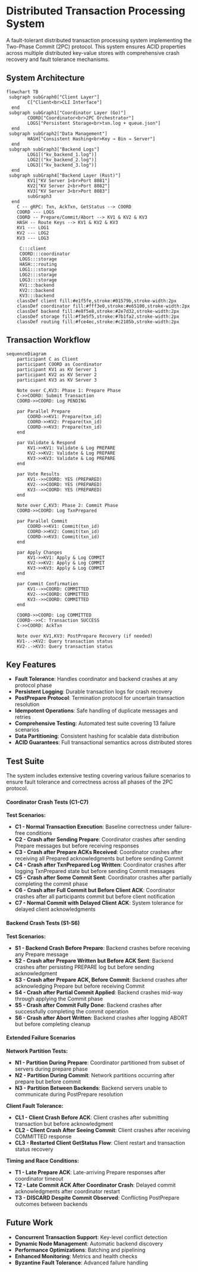 # Distributed Transaction Processing System

A fault-tolerant distributed transaction processing system implementing the Two-Phase Commit (2PC) protocol. This system ensures ACID properties across multiple distributed key-value stores with comprehensive crash recovery and fault tolerance mechanisms.

## System Architecture

```mermaid
flowchart TB
 subgraph subGraph0["Client Layer"]
        C["Client<br>CLI Interface"]
  end
 subgraph subGraph1["Coordinator Layer (Go)"]
        COORD["Coordinator<br>2PC Orchestrator"]
        LOGS["Persistent Storage<br>txn.log + queue.json"]
  end
 subgraph subGraph2["Data Management"]
        HASH["Consistent Hashing<br>Key → Bin → Server"]
  end
 subgraph subGraph3["Backend Logs"]
        LOG1[("kv_backend_1.log")]
        LOG2[("kv_backend_2.log")]
        LOG3[("kv_backend_3.log")]
  end
 subgraph subGraph4["Backend Layer (Rust)"]
        KV1["KV Server 1<br>Port 8081"]
        KV2["KV Server 2<br>Port 8082"]
        KV3["KV Server 3<br>Port 8083"]
        subGraph3
  end
    C -- gRPC: Txn, AckTxn, GetStatus --> COORD
    COORD --- LOGS
    COORD -- Prepare/Commit/Abort --> KV1 & KV2 & KV3
    HASH -- Route Keys --> KV1 & KV2 & KV3
    KV1 --- LOG1
    KV2 --- LOG2
    KV3 --- LOG3

     C:::client
     COORD:::coordinator
     LOGS:::storage
     HASH:::routing
     LOG1:::storage
     LOG2:::storage
     LOG3:::storage
     KV1:::backend
     KV2:::backend
     KV3:::backend
    classDef client fill:#e1f5fe,stroke:#01579b,stroke-width:2px
    classDef coordinator fill:#fff3e0,stroke:#e65100,stroke-width:2px
    classDef backend fill:#e8f5e8,stroke:#2e7d32,stroke-width:2px
    classDef storage fill:#f3e5f5,stroke:#7b1fa2,stroke-width:2px
    classDef routing fill:#fce4ec,stroke:#c2185b,stroke-width:2px
```

## Transaction Workflow

```mermaid
sequenceDiagram
    participant C as Client
    participant COORD as Coordinator
    participant KV1 as KV Server 1
    participant KV2 as KV Server 2
    participant KV3 as KV Server 3
    
    Note over C,KV3: Phase 1: Prepare Phase
    C->>COORD: Submit Transaction
    COORD->>COORD: Log PENDING
    
    par Parallel Prepare
        COORD->>KV1: Prepare(txn_id)
        COORD->>KV2: Prepare(txn_id)
        COORD->>KV3: Prepare(txn_id)
    end
    
    par Validate & Respond
        KV1->>KV1: Validate & Log PREPARE
        KV2->>KV2: Validate & Log PREPARE
        KV3->>KV3: Validate & Log PREPARE
    end
    
    par Vote Results
        KV1-->>COORD: YES (PREPARED)
        KV2-->>COORD: YES (PREPARED)
        KV3-->>COORD: YES (PREPARED)
    end
    
    Note over C,KV3: Phase 2: Commit Phase
    COORD->>COORD: Log TxnPrepared
    
    par Parallel Commit
        COORD->>KV1: Commit(txn_id)
        COORD->>KV2: Commit(txn_id)
        COORD->>KV3: Commit(txn_id)
    end
    
    par Apply Changes
        KV1->>KV1: Apply & Log COMMIT
        KV2->>KV2: Apply & Log COMMIT
        KV3->>KV3: Apply & Log COMMIT
    end
    
    par Commit Confirmation
        KV1-->>COORD: COMMITTED
        KV2-->>COORD: COMMITTED
        KV3-->>COORD: COMMITTED
    end
    
    COORD->>COORD: Log COMMITTED
    COORD-->>C: Transaction SUCCESS
    C->>COORD: AckTxn
    
    Note over KV1,KV3: PostPrepare Recovery (if needed)
    KV1-.->KV2: Query transaction status
    KV2-.->KV3: Query transaction status
```

## Key Features

- **Fault Tolerance**: Handles coordinator and backend crashes at any protocol phase
- **Persistent Logging**: Durable transaction logs for crash recovery
- **PostPrepare Protocol**: Termination protocol for uncertain transaction resolution
- **Idempotent Operations**: Safe handling of duplicate messages and retries
- **Comprehensive Testing**: Automated test suite covering 13 failure scenarios
- **Data Partitioning**: Consistent hashing for scalable data distribution
- **ACID Guarantees**: Full transactional semantics across distributed stores

## Test Suite

The system includes extensive testing covering various failure scenarios to ensure fault tolerance and correctness across all phases of the 2PC protocol.

#### Coordinator Crash Tests (C1-C7)

**Test Scenarios:**
- **C1 - Normal Transaction Execution**: Baseline correctness under failure-free conditions
- **C2 - Crash after Sending Prepare**: Coordinator crashes after sending Prepare messages but before receiving responses
- **C3 - Crash after Prepare ACKs Received**: Coordinator crashes after receiving all Prepared acknowledgments but before sending Commit
- **C4 - Crash after TxnPrepared Log Written**: Coordinator crashes after logging TxnPrepared state but before sending Commit messages
- **C5 - Crash after Some Commit Sent**: Coordinator crashes after partially completing the commit phase
- **C6 - Crash after Full Commit but Before Client ACK**: Coordinator crashes after all participants commit but before client notification
- **C7 - Normal Commit with Delayed Client ACK**: System tolerance for delayed client acknowledgments

#### Backend Crash Tests (S1-S6)

**Test Scenarios:**
- **S1 - Backend Crash Before Prepare**: Backend crashes before receiving any Prepare message
- **S2 - Crash after Prepare Written but Before ACK Sent**: Backend crashes after persisting PREPARE log but before sending acknowledgment
- **S3 - Crash after Prepare ACK, Before Commit**: Backend crashes after acknowledging Prepare but before receiving Commit
- **S4 - Crash after Partial Commit Applied**: Backend crashes mid-way through applying the Commit phase
- **S5 - Crash after Commit Fully Done**: Backend crashes after successfully completing the commit operation
- **S6 - Crash after Abort Written**: Backend crashes after logging ABORT but before completing cleanup

#### Extended Failure Scenarios

**Network Partition Tests:**
- **N1 - Partition During Prepare**: Coordinator partitioned from subset of servers during prepare phase
- **N2 - Partition During Commit**: Network partitions occurring after prepare but before commit
- **N3 - Partition Between Backends**: Backend servers unable to communicate during PostPrepare resolution

**Client Fault Tolerance:**
- **CL1 - Client Crash Before ACK**: Client crashes after submitting transaction but before acknowledgment
- **CL2 - Client Crash After Seeing Commit**: Client crashes after receiving COMMITTED response
- **CL3 - Restarted Client GetStatus Flow**: Client restart and transaction status recovery

**Timing and Race Conditions:**
- **T1 - Late Prepare ACK**: Late-arriving Prepare responses after coordinator timeout
- **T2 - Late Commit ACK After Coordinator Crash**: Delayed commit acknowledgments after coordinator restart
- **T3 - DISCARD Despite Commit Observed**: Conflicting PostPrepare outcomes between backends

## Future Work
- **Concurrent Transaction Support**: Key-level conflict detection
- **Dynamic Node Management**: Automatic backend discovery
- **Performance Optimizations**: Batching and pipelining
- **Enhanced Monitoring**: Metrics and health checks
- **Byzantine Fault Tolerance**: Advanced failure handling
